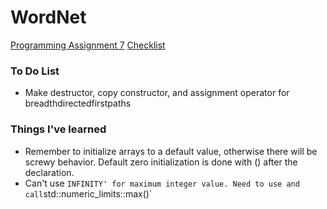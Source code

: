 # WordNet # 

[Programming Assignment 7](http://coursera.cs.princeton.edu/algs4/assignments/wordnet.html)
[Checklist](http://coursera.cs.princeton.edu/algs4/checklists/wordnet.html)

### To Do List ###
* Make destructor, copy constructor, and assignment operator for breadthdirectedfirstpaths

### Things I've learned ###
* Remember to initialize arrays to a default value, otherwise there will be screwy behavior. Default zero initialization is done with () after the declaration.
* Can't use `INFINITY' for maximum integer value. Need to use `<limits>` and call `std::numeric_limits<int>::max()`